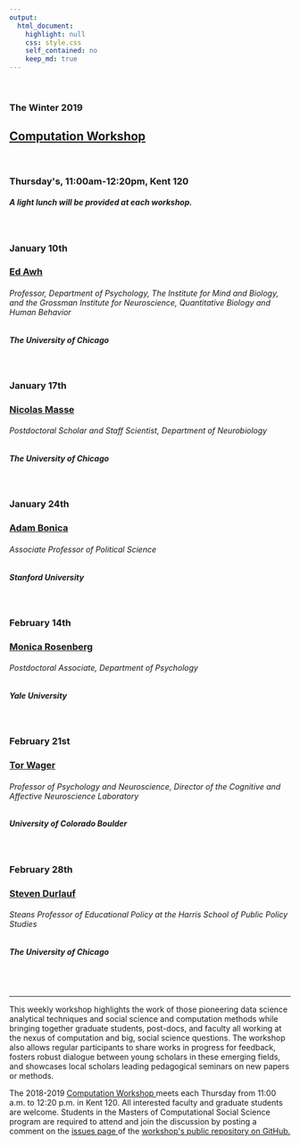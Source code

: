 ```yaml
---
output:
  html_document:
    highlight: null
    css: style.css
    self_contained: no
    keep_md: true
---
```






<br>

<h3 class=pfblock-header> The Winter 2019 </h3>
<h2 class=pfblock-header4> <a href="https://macss.uchicago.edu/content/computation-workshop"> Computation Workshop </a> </h2>
<br>
<h3 class=pfblock-header3> Thursday's, 11:00am-12:20pm, Kent 120 </h3>
<h5 class=pfblock-header3>A light lunch will be provided at each workshop.</h5>
<br>


<h3 class=pfblock-header4> January 10th </h3>
<h3 class=pfblock-header4><a href="https://psychology.uchicago.edu/directory/edward-s-awh"> Ed Awh </a> </h3>
<h6 class=pfblock-header4>Professor, Department of Psychology, The Institute for Mind and Biology, and the Grossman Institute for Neuroscience, Quantitative Biology and Human Behavior</h6>
<h5 class=pfblock-header4>The University of Chicago</h5>
<br>


<h3 class=pfblock-header4> January 17th </h3>
<h3 class=pfblock-header4><a href="https://www.linkedin.com/in/nicolas-masse-43806a1a/"> Nicolas Masse </a> </h3>
<h6 class=pfblock-header4>Postdoctoral Scholar and Staff Scientist, Department of Neurobiology</h6>
<h5 class=pfblock-header4>The University of Chicago</h5>
<br>


<h3 class=pfblock-header4> January 24th </h3>
<h3 class=pfblock-header4><a href="http://web.stanford.edu/~bonica/"> Adam Bonica </a> </h3>
<h6 class=pfblock-header4>Associate Professor of Political Science</h6>
<h5 class=pfblock-header4>Stanford University</h5>
<br>


<h3 class=pfblock-header4> February 14th </h3>
<h3 class=pfblock-header4><a href="http://monicarosenberg.org/"> Monica Rosenberg </a> </h3>
<h6 class=pfblock-header4>Postdoctoral Associate, Department of Psychology</h6>
<h5 class=pfblock-header4>Yale University</h5>
<br>

<h3 class=pfblock-header4> February 21st </h3>
<h3 class=pfblock-header4><a href="https://www.colorado.edu/neuroscience/tor-wager"> Tor Wager </a> </h3>
<h6 class=pfblock-header4>Professor of Psychology and Neuroscience, Director of the Cognitive and Affective Neuroscience Laboratory</h6>
<h5 class=pfblock-header4>University of Colorado Boulder</h5>
<br>

<h3 class=pfblock-header4> February 28th </h3>
<h3 class=pfblock-header4><a href="http://home.uchicago.edu/sdurlauf/index.html"> Steven Durlauf </a> </h3>
<h6 class=pfblock-header4>Steans Professor of Educational Policy at the Harris School of Public Policy Studies</h6>
<h5 class=pfblock-header4>The University of Chicago</h5>
<br>

<br>

---

<p class=footertext2> This weekly workshop highlights the work of those pioneering data science analytical techniques and social science and computation methods while bringing together graduate students, post-docs, and faculty all working at the nexus of computation and big, social science questions. The workshop also allows regular participants to share works in progress for feedback, fosters robust dialogue between young scholars in these emerging fields, and showcases local scholars leading pedagogical seminars on new papers or methods. </p>

<p class=footertext2> The 2018-2019 <a href="https://macss.uchicago.edu/content/computation-workshop"> Computation Workshop </a> meets each Thursday from 11:00 a.m. to 12:20 p.m. in Kent 120. All interested faculty and graduate students are welcome. Students in the Masters of Computational Social Science program are required to attend and join the discussion by posting a comment on the <a href="https://github.com/uchicago-computation-workshop/README"> issues page </a> of the <a href="https://github.com/uchicago-computation-workshop"> workshop's public repository on GitHub.</a></p>
